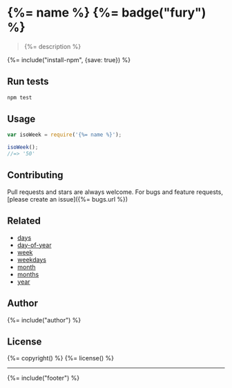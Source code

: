 # {%= name %} {%= badge("fury") %}

> {%= description %}

{%= include("install-npm", {save: true}) %}

## Run tests

```bash
npm test
```

## Usage

```js
var isoWeek = require('{%= name %}');

isoWeek();
//=> '50'
```

## Contributing
Pull requests and stars are always welcome. For bugs and feature requests, [please create an issue]({%= bugs.url %})

## Related

- [days](https://github.com/jonschlinkert/days)
- [day-of-year](https://github.com/jonschlinkert/day-of-year)
- [week](https://github.com/jonschlinkert/week)
- [weekdays](https://github.com/jonschlinkert/weekdays)
- [month](https://github.com/jonschlinkert/month)
- [months](https://github.com/jonschlinkert/months)
- [year](https://github.com/jonschlinkert/year)

## Author
{%= include("author") %}

## License
{%= copyright() %}
{%= license() %}

***

{%= include("footer") %}